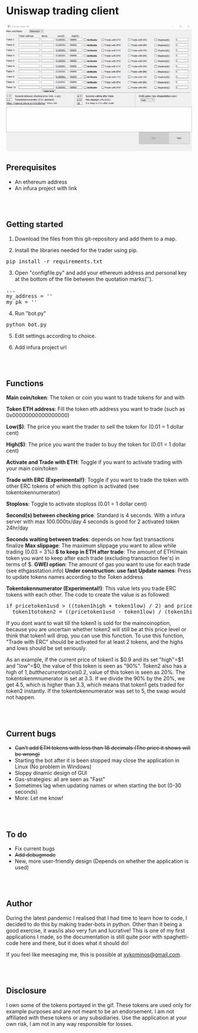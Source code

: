 # Uniswap trading client

![alt text](https://github.com/Davidkolh/Uniswap-trader-GUI/blob/main/test.gif?raw=true "GIF application")

<H2>Prerequisites</H2>

- An ethereum address
- An infura project with link

<br> </br>
<H2>Getting started</H2>

1. Download the files from this git-repository and add them to a map.

2. Install the libraries needed for the trader using pip.

<pre>pip install -r requirements.txt</pre>

3. Open "configfile.py" and add your ethereum address and personal key at the bottom of the file between the quotation marks('').

<pre>...
my_address = ''
my_pk = ''</pre>


4. Run "bot.py"

<pre>python bot.py</pre>

5. Edit settings according to choice.

6. Add infura project url

<br> </br>
<H2>Functions</H2>


<b>Main coin/token</b>: The token or coin you want to trade tokens for and with

<b>Token ETH address</b>: Fill the token eth address you want to trade (such as 0x00000000000000000)

<b>Low($)</b>: The price you want the trader to sell the token for (0.01 = 1 dollar cent)

<b>High($)</b>: The price you want the trader to buy the token for (0.01 = 1 dollar cent)

<b>Activate and Trade with ETH</b>: Toggle if you want to activate trading with your main coin/token

<b>Trade with ERC (Experimental!)</b>: Toggle if you want to trade the token with other ERC tokens of which this option is activated (see tokentokennumerator)

<b>Stoploss</b>: Toggle to activate stoploss (0.01 = 1 dollar cent)


<b>Second(s) between checking price</b>: Standard is 4 seconds. With a infura server with max 100.000tx/day 4 seconds is good for 2 activated token 24hr/day


<b>Seconds waiting between trades</b>: depends on how fast transactions finalize
<b>Max slippage</b>: The maximum slippage you want to allow while trading (0.03 = 3%)
<b>$ to keep in ETH after trade</b>: The amount of ETH/main token you want to keep after each trade (excluding transaction fee's) in terms of $.
<b>GWEI option</b>: The amount of gas you want to use for each trade (see ethgasstation.info) <b>Under construction: use fast</b>
<b>Update names</b>: Press to update tokens names according to the Token address


<b>Tokentokennumerator (Experimental!)</b>: This value lets you trade ERC tokens with each other. The code to create the value is as followed:

<pre>if pricetoken1usd > ((token1high + token1low) / 2) and pricetoken2usd < ((token2high + token2low) / 2):
  token1totoken2 = ((pricetoken1usd - token1low) / (token1high - token1low)) / ((pricetoken2usd - token2low) / (token2high - token2low))</pre>
  
  If you dont want to wait till the token1 is sold for the maincoinoption, because you are uncertain whether token2 will still be at this price level or think that token1 will     drop, you can use this function. To use this function, "Trade with ERC" should be activated for at least 2 tokens, and the highs and lows should be set seriously.
    
  As an example, if the current price of token1 is $0.9 and its set "high"=$1 and "low"=$0, the value of this token is seen as "90%". Token2 also has a high of $1, but the         current price is 0.2$, value of this token is seen as 20%. The tokentokenmnumerator is set at 3.3. If we divide the 90% by the 20%, we get 4.5, which is higher than 3.3, which   means that token1 gets traded for token2 instantly. If the tokentokennumerator was set to 5, the swap would not happen.

<br> </br>
<H2>Current bugs</h2>

- <del>Can't add ETH tokens with less than 18 decimals (The price it shows will be wrong)</del>
- Starting the bot after it is been stopped may close the application in Linux (No problem in Windows)
- Sloppy dinamic design of GUI
- Gas-strategies: all are seen as "Fast"
- Sometimes lag when updating names or when starting the bot (0-30 seconds)
- More: Let me know!

<br> </br>
<H2>To do</H2>

- Fix current bugs
- <del>Add debugmode</del>
- New, more user-friendly design
(Depends on whether the application is used)

<br> </br>
<H2>Author</H2>
During the latest pandemic I realised that I had time to learn how to code, I decided to do this by making trader-bots in python. Other than it being a good exercise, it was/is also very fun and lucrative! This is one of my first applications I made, so the documentation is still quite poor with spaghetti-code here and there, but it does what it should do!

If you feel like meesaging me, this is possible at xykominos@gmail.com.


<br> </br>
<H2>Disclosure</H2>
I own some of the tokens portayed in the gif. These tokens are used only for example purposes and are not meant to be an endorsement. I am not affiliated with these tokens or any subsidiaries. Use the application at your own risk, I am not in any way responsible for losses.

  
